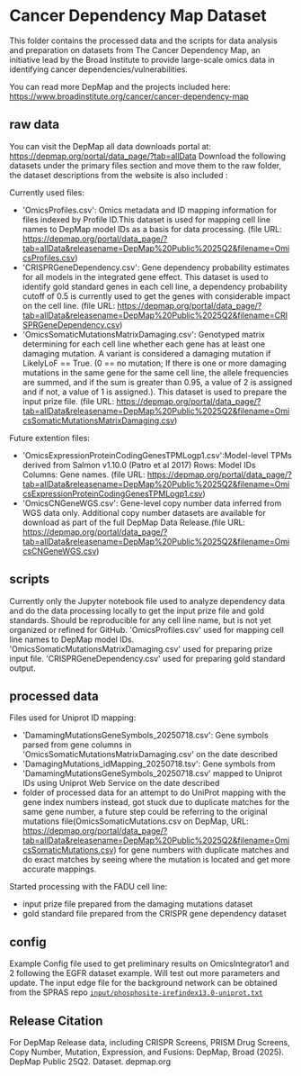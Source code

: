 # Cancer Dependency Map Dataset 

This folder contains the processed data and the scripts for data analysis  and preparation on datasets from The Cancer Dependency Map, an initiative lead by the Broad Institute to provide large-scale omics data in identifying cancer dependencies/vulnerabilities. 

You can read more DepMap and the projects included here: https://www.broadinstitute.org/cancer/cancer-dependency-map 

## raw data 
You can visit the DepMap all data downloads portal at: https://depmap.org/portal/data_page/?tab=allData 
Download the following datasets under the primary files section and move them to the raw folder, the dataset descriptions from the website is also included : 

Currently used files: 

- 'OmicsProfiles.csv': Omics metadata and ID mapping information for files indexed by Profile ID.This dataset is used for mapping cell line names to DepMap model IDs as a basis for data processing. (file URL: https://depmap.org/portal/data_page/?tab=allData&releasename=DepMap%20Public%2025Q2&filename=OmicsProfiles.csv) 
- 'CRISPRGeneDependency.csv': Gene dependency probability estimates for all models in the integrated gene effect.
This dataset is used to identify gold standard genes in each cell line, a dependency probability cutoff of 0.5 is currently used to get the genes with considerable impact on the cell line. (file URL: https://depmap.org/portal/data_page/?tab=allData&releasename=DepMap%20Public%2025Q2&filename=CRISPRGeneDependency.csv) 
- 'OmicsSomaticMutationsMatrixDamaging.csv': Genotyped matrix determining for each cell line whether each gene has at least one damaging mutation. A variant is considered a damaging mutation if LikelyLoF == True. (0 == no mutation; If there is one or more damaging mutations in the same gene for the same cell line, the allele frequencies are summed, and if the sum is greater than 0.95, a value of 2 is assigned and if not, a value of 1 is assigned.). This dataset is used to prepare the input prize file. (file URL: https://depmap.org/portal/data_page/?tab=allData&releasename=DepMap%20Public%2025Q2&filename=OmicsSomaticMutationsMatrixDamaging.csv) 

Future extention files: 

- 'OmicsExpressionProteinCodingGenesTPMLogp1.csv':Model-level TPMs derived from Salmon v1.10.0 (Patro et al 2017) Rows: Model IDs Columns: Gene names. (file URL: https://depmap.org/portal/data_page/?tab=allData&releasename=DepMap%20Public%2025Q2&filename=OmicsExpressionProteinCodingGenesTPMLogp1.csv) 
- 'OmicsCNGeneWGS.csv': Gene-level copy number data inferred from WGS data only. Additional copy number datasets are available for download as part of the full DepMap Data Release.(file URL: https://depmap.org/portal/data_page/?tab=allData&releasename=DepMap%20Public%2025Q2&filename=OmicsCNGeneWGS.csv) 


## scripts
Currently only the Jupyter notebook file used to analyze dependency data and do the data processing locally to get the input prize file and gold standards. Should be reproducible for any cell line name, but is not yet organized or refined for GitHub. 
'OmicsProfiles.csv' used for mapping cell line names to DepMap model IDs. 
'OmicsSomaticMutationsMatrixDamaging.csv' used for preparing prize input file. 
'CRISPRGeneDependency.csv' used for preparing gold standard output.  

## processed data 
Files used for Uniprot ID mapping: 
- 'DamamingMutationsGeneSymbols_20250718.csv': Gene symbols parsed from gene columns in 'OmicsSomaticMutationsMatrixDamaging.csv' on the date described
- 'DamagingMutations_idMapping_20250718.tsv': Gene symbols from 'DamamingMutationsGeneSymbols_20250718.csv' mapped to Uniprot IDs using Uniprot Web Service on the date described
- folder of processed data for an attempt to do UniProt mapping with the gene index numbers instead, got stuck due to duplicate matches for the same gene number, a future step could be referring to the original mutations file(OmicsSomaticMutations.csv on DepMap, URL: https://depmap.org/portal/data_page/?tab=allData&releasename=DepMap%20Public%2025Q2&filename=OmicsSomaticMutations.csv) for gene numbers with duplicate matches and do exact matches by seeing where the mutation is located and get more accurate mappings. 

Started processing with the FADU cell line: 
- input prize file prepared from the damaging mutations dataset 
- gold standard file prepared from the CRISPR gene dependency dataset

## config 
Example Config file used to get preliminary results on OmicsIntegrator1 and 2 following the EGFR dataset example. Will test out more parameters and update. 
The input edge file for the background network can be obtained from the SPRAS repo [`input/phosphosite-irefindex13.0-uniprot.txt`](https://github.com/Reed-CompBio/spras/blob/b5d7a2499afa8eab14c60ce0f99fa7e8a23a2c64/input/phosphosite-irefindex13.0-uniprot.txt)

## Release Citation 
For DepMap Release data, including CRISPR Screens, PRISM Drug Screens, Copy Number, Mutation, Expression, and Fusions:
DepMap, Broad (2025). DepMap Public 25Q2. Dataset. depmap.org
